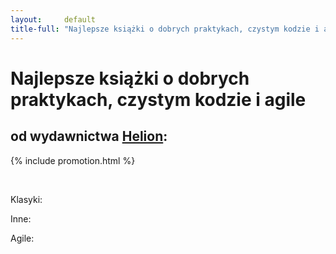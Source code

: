 ```yaml
---
layout:     default
title-full: "Najlepsze książki o dobrych praktykach, czystym kodzie i agile"
---
```


# Najlepsze książki o dobrych praktykach, czystym kodzie i agile
## od wydawnictwa [Helion](https://helion.pl/view/9102Q):

{% include promotion.html %}

<br>

Klasyki:

<div class="book">
    <script src="https://helion.pl/plugins/new/ksiazkasm.phi?id=czykov&nr=9102Q&size=181&utf8=1"></script>
</div>

<div class="book">
    <script src="https://helion.pl/plugins/new/ksiazkasm.phi?id=prorze&nr=9102Q&size=181&utf8=1"></script>
</div>

<div class="book">
    <script src="https://helion.pl/plugins/new/ksiazkasm.phi?id=pragpv&nr=9102Q&size=181&utf8=1"></script>
</div>

<div class="book">
    <script src="http://helion.pl/plugins/new/ksiazkasm.phi?id=mckkod&nr=9102Q&size=181&utf8=1"></script>
</div>

Inne:

<div class="book">
    <script src="https://helion.pl/plugins/new/ksiazkasm.phi?id=koddov&nr=9102Q&size=181&utf8=1"></script>
</div>

Agile:

<div class="book">
    <script src="https://helion.pl/plugins/new/ksiazkasm.phi?id=zwiwyo&nr=9102Q&size=181&utf8=1"></script>
</div>

<div class="book">
    <script src="https://helion.pl/plugins/new/ksiazkasm.phi?id=zwisam&nr=9102Q&size=181&utf8=1"></script>
</div>

